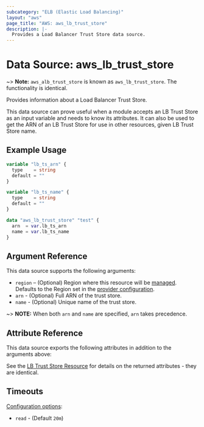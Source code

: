 ```yaml
---
subcategory: "ELB (Elastic Load Balancing)"
layout: "aws"
page_title: "AWS: aws_lb_trust_store"
description: |-
  Provides a Load Balancer Trust Store data source.
---
```


# Data Source: aws_lb_trust_store

~> **Note:** `aws_alb_trust_store` is known as `aws_lb_trust_store`. The functionality is identical.

Provides information about a Load Balancer Trust Store.

This data source can prove useful when a module accepts an LB Trust Store as an
input variable and needs to know its attributes. It can also be used to get the ARN of
an LB Trust Store for use in other resources, given LB Trust Store name.

## Example Usage

```terraform
variable "lb_ts_arn" {
  type    = string
  default = ""
}

variable "lb_ts_name" {
  type    = string
  default = ""
}

data "aws_lb_trust_store" "test" {
  arn  = var.lb_ts_arn
  name = var.lb_ts_name
}
```

## Argument Reference

This data source supports the following arguments:

* `region` – (Optional) Region where this resource will be [managed](https://docs.aws.amazon.com/general/latest/gr/rande.html#regional-endpoints). Defaults to the Region set in the [provider configuration](https://registry.terraform.io/providers/hashicorp/aws/latest/docs#aws-configuration-reference).
* `arn` - (Optional) Full ARN of the trust store.
* `name` - (Optional) Unique name of the trust store.

~> **NOTE:** When both `arn` and `name` are specified, `arn` takes precedence.

## Attribute Reference

This data source exports the following attributes in addition to the arguments above:

See the [LB Trust Store Resource](/docs/providers/aws/r/lb_trust_store.html) for details
on the returned attributes - they are identical.

## Timeouts

[Configuration options](https://developer.hashicorp.com/terraform/language/resources/syntax#operation-timeouts):

- `read` - (Default `20m`)
